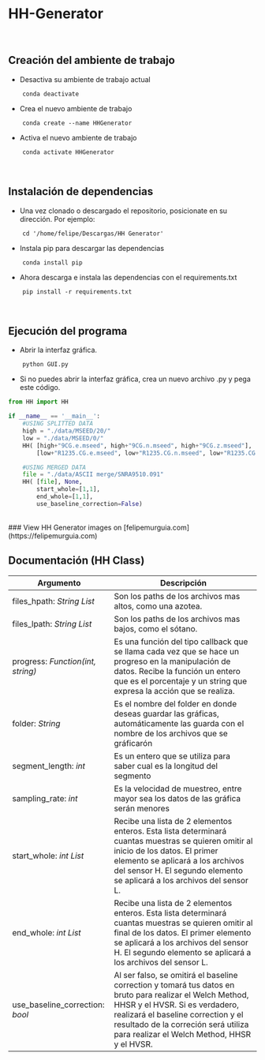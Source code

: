# HH-Generator

<br>

## Creación del ambiente de trabajo

- Desactiva su ambiente de trabajo actual

```
    conda deactivate
```

- Crea el nuevo ambiente de trabajo

```
    conda create --name HHGenerator
```

- Activa el nuevo ambiente de trabajo

```
    conda activate HHGenerator
```

<br>

## Instalación de dependencias

- Una vez clonado o descargado el repositorio, posicionate en su dirección. Por ejemplo:

```
    cd '/home/felipe/Descargas/HH Generator'
```

- Instala pip para descargar las dependencias

```
    conda install pip
```

- Ahora descarga e instala las dependencias con el requirements.txt

```
    pip install -r requirements.txt
```

<br>

## Ejecución del programa

- Abrir la interfaz gráfica.

```
    python GUI.py
```

- Si no puedes abrir la interfaz gráfica, crea un nuevo archivo .py y pega este código.

```python
from HH import HH

if __name__ == '__main__':
    #USING SPLITTED DATA
    high = "./data/MSEED/20/"
    low = "./data/MSEED/0/"
    HH( [high+"9CG.e.mseed", high+"9CG.n.mseed", high+"9CG.z.mseed"],
        [low+"R1235.CG.e.mseed", low+"R1235.CG.n.mseed", low+"R1235.CG.z.mseed"])

    #USING MERGED DATA
    file = "./data/ASCII merge/SNRA9510.091"
    HH( [file], None,
        start_whole=[1,1],
        end_whole=[1,1],
        use_baseline_correction=False)
```

<br>
### View HH Generator images on [felipemurguia.com](https://felipemurguia.com)
<br>

## Documentación (HH Class)

| Argumento                         | Descripción                                                                                           |
| --------------------------------- | ------------------------------------------------------------------------------------------------------|
| files_hpath: _String List_        | Son los paths de los archivos mas altos, como una azotea.                                             |
| files_lpath: _String List_        | Son los paths de los archivos mas bajos, como el sótano.                                              |
| progress: _Function(int, string)_ | Es una función del tipo callback que se llama cada vez que se hace un progreso en la manipulación de datos. Recibe la función un entero que es el porcentaje y un string que expresa la acción que se realiza.                                                    |
| folder: _String_                  | Es el nombre del folder en donde deseas guardar las gráficas, automáticamente las guarda con el nombre de los archivos que se gráficarón                                                                                                                               |
| segment_length: _int_             | Es un entero que se utiliza para saber cual es la longitud del segmento                               |
| sampling_rate: _int_              | Es la velocidad de muestreo, entre mayor sea los datos de las gráfica serán menores                   |
| start_whole: _int List_           | Recibe una lista de 2 elementos enteros. Esta lista determinará cuantas muestras se quieren omitir al inicio de los datos. El primer elemento se aplicará a los archivos del sensor H. El segundo elemento se aplicará a los archivos del sensor L.                    |
| end_whole: _int List_             | Recibe una lista de 2 elementos enteros. Esta lista determinará cuantas muestras se quieren omitir al final de los datos. El primer elemento se aplicará a los archivos del sensor H. El segundo elemento se aplicará a los archivos del sensor L.                       |
| use_baseline_correction: _bool_   | Al ser falso, se omitirá el baseline correction y tomará tus datos en bruto para realizar el Welch Method, HHSR y el HVSR. Si es verdadero, realizará el baseline correction y el resultado de la correción será utiliza para realizar el Welch Method, HHSR y el HVSR.|
